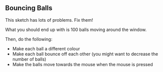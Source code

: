 ## Bouncing Balls

This sketch has lots of problems. Fix them!

What you should end up with is 100 balls moving around the window.

Then, do the following:

* Make each ball a different colour
* Make each ball bounce off each other (you might want to decrease the number of balls)
* Make the balls move towards the mouse when the mouse is pressed
